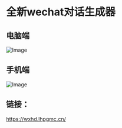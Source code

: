 # 全新wechat对话生成器
## 电脑端
![Image](https://github.com/user-attachments/assets/9f920831-bb8f-4ae2-b1e0-7b0f8dd49b87)
## 手机端

![Image](https://github.com/user-attachments/assets/65b95d6c-cf4b-469c-abff-9cd14eb418c7)

## 链接：
https://wxhd.lhpgmc.cn/